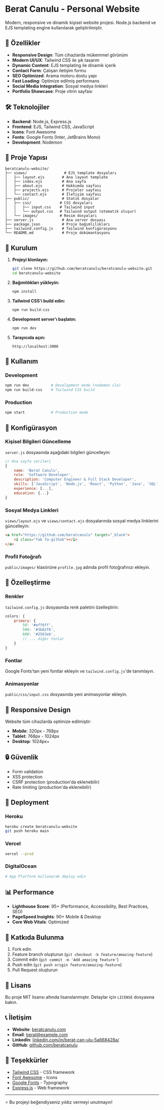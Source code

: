 # Berat Canulu - Personal Website

Modern, responsive ve dinamik kişisel website projesi. Node.js backend ve EJS templating engine kullanılarak geliştirilmiştir.

## 🚀 Özellikler

- **Responsive Design**: Tüm cihazlarda mükemmel görünüm
- **Modern UI/UX**: Tailwind CSS ile şık tasarım
- **Dynamic Content**: EJS templating ile dinamik içerik
- **Contact Form**: Çalışan iletişim formu
- **SEO Optimized**: Arama motoru dostu yapı
- **Fast Loading**: Optimize edilmiş performans
- **Social Media Integration**: Sosyal medya linkleri
- **Portfolio Showcase**: Proje vitrin sayfası

## 🛠️ Teknolojiler

- **Backend**: Node.js, Express.js
- **Frontend**: EJS, Tailwind CSS, JavaScript
- **Icons**: Font Awesome
- **Fonts**: Google Fonts (Inter, JetBrains Mono)
- **Development**: Nodemon

## 📁 Proje Yapısı

```
beratcanulu-website/
├── views/                 # EJS template dosyaları
│   ├── layout.ejs        # Ana layout template
│   ├── index.ejs         # Ana sayfa
│   ├── about.ejs         # Hakkımda sayfası
│   ├── projects.ejs      # Projeler sayfası
│   └── contact.ejs       # İletişim sayfası
├── public/               # Statik dosyalar
│   ├── css/             # CSS dosyaları
│   │   ├── input.css    # Tailwind input
│   │   └── output.css   # Tailwind output (otomatik oluşur)
│   └── images/          # Resim dosyaları
├── server.js             # Ana server dosyası
├── package.json          # Proje bağımlılıkları
├── tailwind.config.js    # Tailwind konfigürasyonu
└── README.md             # Proje dokümantasyonu
```

## 🚀 Kurulum

1. **Projeyi klonlayın:**
   ```bash
   git clone https://github.com/beratcanulu/beratcanulu-website.git
   cd beratcanulu-website
   ```

2. **Bağımlılıkları yükleyin:**
   ```bash
   npm install
   ```

3. **Tailwind CSS'i build edin:**
   ```bash
   npm run build-css
   ```

4. **Development server'ı başlatın:**
   ```bash
   npm run dev
   ```

5. **Tarayıcıda açın:**
   ```
   http://localhost:3000
   ```

## 📝 Kullanım

### Development
```bash
npm run dev          # Development mode (nodemon ile)
npm run build-css    # Tailwind CSS build
```

### Production
```bash
npm start            # Production mode
```

## 🔧 Konfigürasyon

### Kişisel Bilgileri Güncelleme

`server.js` dosyasında aşağıdaki bilgileri güncelleyin:

```javascript
// Ana sayfa verileri
{
    name: 'Berat Canulu',
    role: 'Software Developer',
    description: 'Computer Engineer & Full Stack Developer',
    skills: ['JavaScript', 'Node.js', 'React', 'Python', 'Java', 'SQL', 'MongoDB', 'AWS'],
    experience: [...],
    education: {...}
}
```

### Sosyal Medya Linkleri

`views/layout.ejs` ve `views/contact.ejs` dosyalarında sosyal medya linklerini güncelleyin:

```html
<a href="https://github.com/beratcanulu" target="_blank">
    <i class="fab fa-github"></i>
</a>
```

### Profil Fotoğrafı

`public/images/` klasörüne `profile.jpg` adında profil fotoğrafınızı ekleyin.

## 🎨 Özelleştirme

### Renkler
`tailwind.config.js` dosyasında renk paletini özelleştirin:

```javascript
colors: {
    primary: {
        50: '#eff6ff',
        500: '#3b82f6',
        600: '#2563eb',
        // ... diğer tonlar
    }
}
```

### Fontlar
Google Fonts'tan yeni fontlar ekleyin ve `tailwind.config.js`'de tanımlayın.

### Animasyonlar
`public/css/input.css` dosyasında yeni animasyonlar ekleyin.

## 📱 Responsive Design

Website tüm cihazlarda optimize edilmiştir:
- **Mobile**: 320px - 768px
- **Tablet**: 768px - 1024px
- **Desktop**: 1024px+

## 🔒 Güvenlik

- Form validation
- XSS protection
- CSRF protection (production'da eklenebilir)
- Rate limiting (production'da eklenebilir)

## 🚀 Deployment

### Heroku
```bash
heroku create beratcanulu-website
git push heroku main
```

### Vercel
```bash
vercel --prod
```

### DigitalOcean
```bash
# App Platform kullanarak deploy edin
```

## 📊 Performance

- **Lighthouse Score**: 95+ (Performance, Accessibility, Best Practices, SEO)
- **PageSpeed Insights**: 90+ Mobile & Desktop
- **Core Web Vitals**: Optimized

## 🤝 Katkıda Bulunma

1. Fork edin
2. Feature branch oluşturun (`git checkout -b feature/amazing-feature`)
3. Commit edin (`git commit -m 'Add amazing feature'`)
4. Push edin (`git push origin feature/amazing-feature`)
5. Pull Request oluşturun

## 📄 Lisans

Bu proje MIT lisansı altında lisanslanmıştır. Detaylar için `LICENSE` dosyasına bakın.

## 📞 İletişim

- **Website**: [beratcanulu.com](https://beratcanulu.com)
- **Email**: berat@example.com
- **LinkedIn**: [linkedin.com/in/berat-can-ulu-5a668428a/](https://www.linkedin.com/in/berat-can-ulu-5a668428a/)
- **GitHub**: [github.com/beratcanulu](https://github.com/beratcanulu)

## 🙏 Teşekkürler

- [Tailwind CSS](https://tailwindcss.com/) - CSS framework
- [Font Awesome](https://fontawesome.com/) - Icons
- [Google Fonts](https://fonts.google.com/) - Typography
- [Express.js](https://expressjs.com/) - Web framework

---

⭐ Bu projeyi beğendiyseniz yıldız vermeyi unutmayın! 